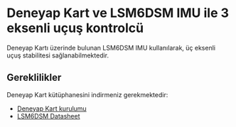 # Deneyap Kart ve LSM6DSM IMU ile 3 eksenli uçuş kontrolcü

Deneyap Kartı üzerinde bulunan LSM6DSM IMU kullanılarak, üç eksenli uçuş stabilitesi sağlanabilmektedir.
## Gereklilikler

Deneyap Kart kütüphanesini indirmeniz gerekmektedir:

* [Deneyap Kart kurulumu](https://docs.deneyapkart.org/) 
* [LSM6DSM Datasheet](https://www.st.com/resource/en/datasheet/lsm6dsm.pdf)
